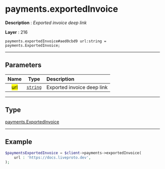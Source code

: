 # payments.exportedInvoice

**Description** : *Exported invoice deep link*

**Layer** : 216

```tl
payments.exportedInvoice#aed0cbd9 url:string = payments.ExportedInvoice;
```

---

## Parameters

| Name | Type | Description |
| :---: | :---: | :--- |
| <mark>url</mark> | [`string`](type/string) | Exported invoice deep link |

---

## Type

[payments.ExportedInvoice](type/payments.ExportedInvoice)

---

## Example

```php
$paymentsExportedInvoice = $client->payments->exportedInvoice(
	url : 'https://docs.liveproto.dev',
);
```